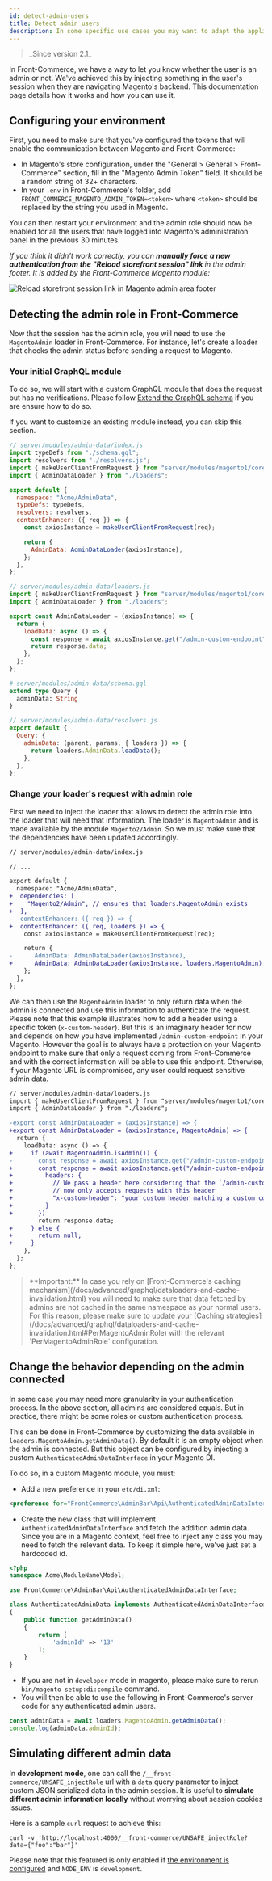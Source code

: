 ```yaml
---
id: detect-admin-users
title: Detect admin users
description: In some specific use cases you may want to adapt the application when the merchant is navigating your Front-Commerce application. For instance some pages may be protected and only accessible to the e-merchants of your shop. The rest of the users won't be able to read its content. This guide explains how Front-Commerce supports these use cases.
---
```


<blockquote class="feature--new">
  _Since version 2.1_
</blockquote>

In Front-Commerce, we have a way to let you know whether the user is an admin or not. We've achieved this by injecting something in the user's session when they are navigating Magento's backend. This documentation page details how it works and how you can use it.

## Configuring your environment

First, you need to make sure that you've configured the tokens that will enable the communication between Magento and Front-Commerce:

- In Magento's store configuration, under the "General > General > Front-Commerce" section, fill in the "Magento Admin Token" field. It should be a random string of 32+ characters.
- In your `.env` in Front-Commerce's folder, add `FRONT_COMMERCE_MAGENTO_ADMIN_TOKEN=<token>` where `<token>` should be replaced by the string you used in Magento.

You can then restart your environment and the admin role should now be enabled for all the users that have logged into Magento's administration panel in the previous 30 minutes.

_If you think it didn't work correctly, you can **manually force a new authentication from the "Reload storefront session" link** in the admin footer. It is added by the Front-Commerce Magento module:_

![Reload storefront session link in Magento admin area footer](./assets/admin-reload-storefront-session.png)

## Detecting the admin role in Front-Commerce

Now that the session has the admin role, you will need to use the `MagentoAdmin` loader in Front-Commerce. For instance, let's create a loader that checks the admin status before sending a request to Magento.

### Your initial GraphQL module

To do so, we will start with a custom GraphQL module that does the request but has no verifications. Please follow [Extend the GraphQL schema](/docs/essentials/extend-the-graphql-schema.html) if you are ensure how to do so.

If you want to customize an existing module instead, you can skip this section.

```js
// server/modules/admin-data/index.js
import typeDefs from "./schema.gql";
import resolvers from "./resolvers.js";
import { makeUserClientFromRequest } from "server/modules/magento1/core/factories";
import { AdminDataLoader } from "./loaders";

export default {
  namespace: "Acme/AdminData",
  typeDefs: typeDefs,
  resolvers: resolvers,
  contextEnhancer: ({ req }) => {
    const axiosInstance = makeUserClientFromRequest(req);

    return {
      AdminData: AdminDataLoader(axiosInstance),
    };
  },
};
```

```js
// server/modules/admin-data/loaders.js
import { makeUserClientFromRequest } from "server/modules/magento1/core/factories";
import { AdminDataLoader } from "./loaders";

export const AdminDataLoader = (axiosInstance) => {
  return {
    loadData: async () => {
      const response = await axiosInstance.get("/admin-custom-endpoint");
      return response.data;
    },
  };
};
```

```graphql
# server/modules/admin-data/schema.gql
extend type Query {
  adminData: String
}
```

```js
// server/modules/admin-data/resolvers.js
export default {
  Query: {
    adminData: (parent, params, { loaders }) => {
      return loaders.AdminData.loadData();
    },
  },
};
```

### Change your loader's request with admin role

First we need to inject the loader that allows to detect the admin role into the loader that will need that information. The loader is `MagentoAdmin` and is made available by the module `Magento2/Admin`. So we must make sure that the dependencies have been updated accordingly.

```diff
// server/modules/admin-data/index.js

// ...

export default {
  namespace: "Acme/AdminData",
+  dependencies: [
+    "Magento2/Admin", // ensures that loaders.MagentoAdmin exists
+  ],
-  contextEnhancer: ({ req }) => {
+  contextEnhancer: ({ req, loaders }) => {
    const axiosInstance = makeUserClientFromRequest(req);

    return {
-      AdminData: AdminDataLoader(axiosInstance),
+      AdminData: AdminDataLoader(axiosInstance, loaders.MagentoAdmin),
    };
  },
};
```

We can then use the `MagentoAdmin` loader to only return data when the admin is connected and use this information to authenticate the request. Please note that this example illustrates how to add a header using a specific token (`x-custom-header`). But this is an imaginary header for now and depends on how you have implemented `/admin-custom-endpoint` in your Magento. However the goal is to always have a protection on your Magento endpoint to make sure that only a request coming from Front-Commerce and with the correct information will be able to use this endpoint. Otherwise, if your Magento URL is compromised, any user could request sensitive admin data.

```diff
// server/modules/admin-data/loaders.js
import { makeUserClientFromRequest } from "server/modules/magento1/core/factories";
import { AdminDataLoader } from "./loaders";

-export const AdminDataLoader = (axiosInstance) => {
+export const AdminDataLoader = (axiosInstance, MagentoAdmin) => {
  return {
    loadData: async () => {
+     if (await MagentoAdmin.isAdmin()) {
-       const response = await axiosInstance.get("/admin-custom-endpoint")
+       const response = await axiosInstance.get("/admin-custom-endpoint", {
+         headers: {
+           // We pass a header here considering that the `/admin-custom-endpoint`
+           // now only accepts requests with this header
+           "x-custom-header": "your custom header matching a custom configuration in your Magento"
+         }
+       })
        return response.data;
+     } else {
+       return null;
+     }
    },
  };
};
```

<blockquote class="important">
**Important:** In case you rely on [Front-Commerce's caching mechanism](/docs/advanced/graphql/dataloaders-and-cache-invalidation.html) you will need to make sure that data fetched by admins are not cached in the same namespace as your normal users.
For this reason, please make sure to update your [Caching strategies](/docs/advanced/graphql/dataloaders-and-cache-invalidation.html#PerMagentoAdminRole) with the relevant `PerMagentoAdminRole` configuration.
</blockquote>

## Change the behavior depending on the admin connected

In some case you may need more granularity in your authentication process. In the above section, all admins are considered equals. But in practice, there might be some roles or custom authentication process.

This can be done in Front-Commerce by customizing the data available in `loaders.MagentoAdmin.getAdminData()`. By default it is an empty object when the admin is connected. But this object can be configured by injecting a custom `AuthenticatedAdminDataInterface` in your Magento DI.

To do so, in a custom Magento module, you must:

- Add a new preference in your `etc/di.xml`:

```xml
<preference for="FrontCommerce\AdminBar\Api\AuthenticatedAdminDataInterface" type="Acme\ModuleName\Model\AuthenticatedAdminData" />
```

- Create the new class that will implement `AuthenticatedAdminDataInterface` and fetch the addition admin data. Since you are in a Magento context, feel free to inject any class you may need to fetch the relevant data. To keep it simple here, we've just set a hardcoded id.

```php
<?php
namespace Acme\ModuleName\Model;

use FrontCommerce\AdminBar\Api\AuthenticatedAdminDataInterface;

class AuthenticatedAdminData implements AuthenticatedAdminDataInterface
{
    public function getAdminData()
    {
        return [
            'adminId' => '13'
        ];
    }
}
```

- If you are not in `developer` mode in magento, please make sure to rerun `bin/magento setup:di:compile` command.
- You will then be able to use the following in Front-Commerce's server code for any authenticated admin users.

```js
const adminData = await loaders.MagentoAdmin.getAdminData();
console.log(adminData.adminId);
```

## Simulating different admin data

In **development mode**, one can call the `/__front-commerce/UNSAFE_injectRole` url with a `data` query parameter to inject custom JSON serialized data in the admin session. It is useful to **simulate different admin information locally** without worrying about session cookies issues.

Here is a sample `curl` request to achieve this:

```
curl -v 'http://localhost:4000/__front-commerce/UNSAFE_injectRole?data={"foo":"bar"}'
```

Please note that this featured is only enabled if [the environment is configured](#Configuring-your-environment) and `NODE_ENV` is `development`.
